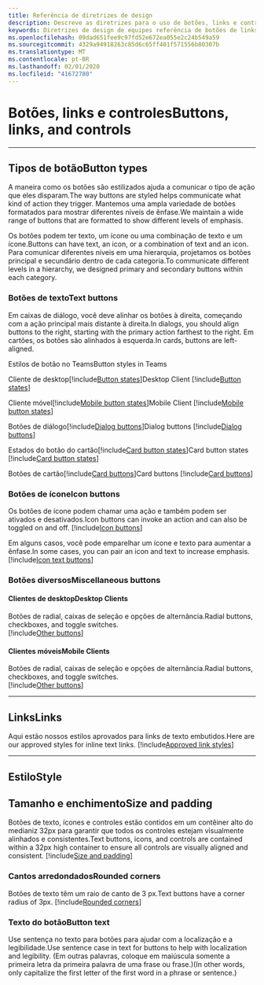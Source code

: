 ```yaml
---
title: Referência de diretrizes de design
description: Descreve as diretrizes para o uso de botões, links e controles em seus aplicativos
keywords: Diretrizes de design de equipes referência de botões de links cores
ms.openlocfilehash: 09dad651fee9c97fd52e672ea055e2c24b549a59
ms.sourcegitcommit: 4329a94918263c85d6c65ff401f571556b80307b
ms.translationtype: MT
ms.contentlocale: pt-BR
ms.lasthandoff: 02/01/2020
ms.locfileid: "41672780"
---
```

# <a name="buttons-links-and-controls"></a><span data-ttu-id="b870b-104">Botões, links e controles</span><span class="sxs-lookup"><span data-stu-id="b870b-104">Buttons, links, and controls</span></span>

---

## <a name="button-types"></a><span data-ttu-id="b870b-105">Tipos de botão</span><span class="sxs-lookup"><span data-stu-id="b870b-105">Button types</span></span>

<span data-ttu-id="b870b-106">A maneira como os botões são estilizados ajuda a comunicar o tipo de ação que eles disparam.</span><span class="sxs-lookup"><span data-stu-id="b870b-106">The way buttons are styled helps communicate what kind of action they trigger.</span></span> <span data-ttu-id="b870b-107">Mantemos uma ampla variedade de botões formatados para mostrar diferentes níveis de ênfase.</span><span class="sxs-lookup"><span data-stu-id="b870b-107">We maintain a wide range of buttons that are formatted to show different levels of emphasis.</span></span>

<span data-ttu-id="b870b-108">Os botões podem ter texto, um ícone ou uma combinação de texto e um ícone.</span><span class="sxs-lookup"><span data-stu-id="b870b-108">Buttons can have text, an icon, or a combination of text and an icon.</span></span> <span data-ttu-id="b870b-109">Para comunicar diferentes níveis em uma hierarquia, projetamos os botões principal e secundário dentro de cada categoria.</span><span class="sxs-lookup"><span data-stu-id="b870b-109">To communicate different levels in a hierarchy, we designed primary and secondary buttons within each category.</span></span>

### <a name="text-buttons"></a><span data-ttu-id="b870b-110">Botões de texto</span><span class="sxs-lookup"><span data-stu-id="b870b-110">Text buttons</span></span>

<span data-ttu-id="b870b-111">Em caixas de diálogo, você deve alinhar os botões à direita, começando com a ação principal mais distante à direita.</span><span class="sxs-lookup"><span data-stu-id="b870b-111">In dialogs, you should align buttons to the right, starting with the primary action farthest to the right.</span></span> <span data-ttu-id="b870b-112">Em cartões, os botões são alinhados à esquerda.</span><span class="sxs-lookup"><span data-stu-id="b870b-112">In cards, buttons are left-aligned.</span></span>

<span data-ttu-id="b870b-113">Estilos de botão no Teams</span><span class="sxs-lookup"><span data-stu-id="b870b-113">Button styles in Teams</span></span>

<span data-ttu-id="b870b-114">Cliente de desktop[!include[Button states](~/includes/design/buttons-image-states.html)]</span><span class="sxs-lookup"><span data-stu-id="b870b-114">Desktop Client [!include[Button states](~/includes/design/buttons-image-states.html)]</span></span>

<span data-ttu-id="b870b-115">Cliente móvel[!include[Mobile button states](~/includes/design/buttons-mobile-image-states.html)]</span><span class="sxs-lookup"><span data-stu-id="b870b-115">Mobile Client [!include[Mobile button states](~/includes/design/buttons-mobile-image-states.html)]</span></span>

<span data-ttu-id="b870b-116">Botões de diálogo[!include[Dialog buttons](~/includes/design/buttons-image-dialog.html)]</span><span class="sxs-lookup"><span data-stu-id="b870b-116">Dialog buttons [!include[Dialog buttons](~/includes/design/buttons-image-dialog.html)]</span></span>

<span data-ttu-id="b870b-117">Estados do botão do cartão[!include[Card button states](~/includes/design/buttons-image-cardstates.html)]</span><span class="sxs-lookup"><span data-stu-id="b870b-117">Card button states [!include[Card button states](~/includes/design/buttons-image-cardstates.html)]</span></span>

<span data-ttu-id="b870b-118">Botões de cartão[!include[Card buttons](~/includes/design/buttons-image-card.html)]</span><span class="sxs-lookup"><span data-stu-id="b870b-118">Card buttons [!include[Card buttons](~/includes/design/buttons-image-card.html)]</span></span>

### <a name="icon-buttons"></a><span data-ttu-id="b870b-119">Botões de ícone</span><span class="sxs-lookup"><span data-stu-id="b870b-119">Icon buttons</span></span>

<span data-ttu-id="b870b-120">Os botões de ícone podem chamar uma ação e também podem ser ativados e desativados.</span><span class="sxs-lookup"><span data-stu-id="b870b-120">Icon buttons can invoke an action and can also be toggled on and off.</span></span>
[!include[Icon buttons](~/includes/design/buttons-image-icon.html)]

<span data-ttu-id="b870b-121">Em alguns casos, você pode emparelhar um ícone e texto para aumentar a ênfase.</span><span class="sxs-lookup"><span data-stu-id="b870b-121">In some cases, you can pair an icon and text to increase emphasis.</span></span>
[!include[Icon text buttons](~/includes/design/buttons-image-icontext.html)]

### <a name="miscellaneous-buttons"></a><span data-ttu-id="b870b-122">Botões diversos</span><span class="sxs-lookup"><span data-stu-id="b870b-122">Miscellaneous buttons</span></span>

#### <a name="desktop-clients"></a><span data-ttu-id="b870b-123">Clientes de desktop</span><span class="sxs-lookup"><span data-stu-id="b870b-123">Desktop Clients</span></span>
<span data-ttu-id="b870b-124">Botões de radial, caixas de seleção e opções de alternância.</span><span class="sxs-lookup"><span data-stu-id="b870b-124">Radial buttons, checkboxes, and toggle switches.</span></span><br/>
[!include[Other buttons](~/includes/design/buttons-image-others.html)]

#### <a name="mobile-clients"></a><span data-ttu-id="b870b-125">Clientes móveis</span><span class="sxs-lookup"><span data-stu-id="b870b-125">Mobile Clients</span></span>
<span data-ttu-id="b870b-126">Botões de radial, caixas de seleção e opções de alternância.</span><span class="sxs-lookup"><span data-stu-id="b870b-126">Radial buttons, checkboxes, and toggle switches.</span></span><br/>
[!include[Other buttons](~/includes/design/buttons-image-mobile-others.html)]

---

## <a name="links"></a><span data-ttu-id="b870b-127">Links</span><span class="sxs-lookup"><span data-stu-id="b870b-127">Links</span></span>

<span data-ttu-id="b870b-128">Aqui estão nossos estilos aprovados para links de texto embutidos.</span><span class="sxs-lookup"><span data-stu-id="b870b-128">Here are our approved styles for inline text links.</span></span>
[!include[Approved link styles](~/includes/design/links-image-text.html)]

---

## <a name="style"></a><span data-ttu-id="b870b-129">Estilo</span><span class="sxs-lookup"><span data-stu-id="b870b-129">Style</span></span>

## <a name="size-and-padding"></a><span data-ttu-id="b870b-130">Tamanho e enchimento</span><span class="sxs-lookup"><span data-stu-id="b870b-130">Size and padding</span></span>

<span data-ttu-id="b870b-131">Botões de texto, ícones e controles estão contidos em um contêiner alto do medianiz 32px para garantir que todos os controles estejam visualmente alinhados e consistentes.</span><span class="sxs-lookup"><span data-stu-id="b870b-131">Text buttons, icons, and controls are contained within a 32px high container to ensure all controls are visually aligned and consistent.</span></span>
[!include[Size and padding](~/includes/design/style-image-size.html)]

### <a name="rounded-corners"></a><span data-ttu-id="b870b-132">Cantos arredondados</span><span class="sxs-lookup"><span data-stu-id="b870b-132">Rounded corners</span></span>

<span data-ttu-id="b870b-133">Botões de texto têm um raio de canto de 3 px.</span><span class="sxs-lookup"><span data-stu-id="b870b-133">Text buttons have a corner radius of 3px.</span></span>
[!include[Rounded corners](~/includes/design/style-image-corners.html)]

### <a name="button-text"></a><span data-ttu-id="b870b-134">Texto do botão</span><span class="sxs-lookup"><span data-stu-id="b870b-134">Button text</span></span>

<span data-ttu-id="b870b-135">Use sentença no texto para botões para ajudar com a localização e a legibilidade.</span><span class="sxs-lookup"><span data-stu-id="b870b-135">Use sentence case in text for buttons to help with localization and legibility.</span></span> <span data-ttu-id="b870b-136">(Em outras palavras, coloque em maiúscula somente a primeira letra da primeira palavra de uma frase ou frase.)</span><span class="sxs-lookup"><span data-stu-id="b870b-136">(In other words, only capitalize the first letter of the first word in a phrase or sentence.)</span></span>
